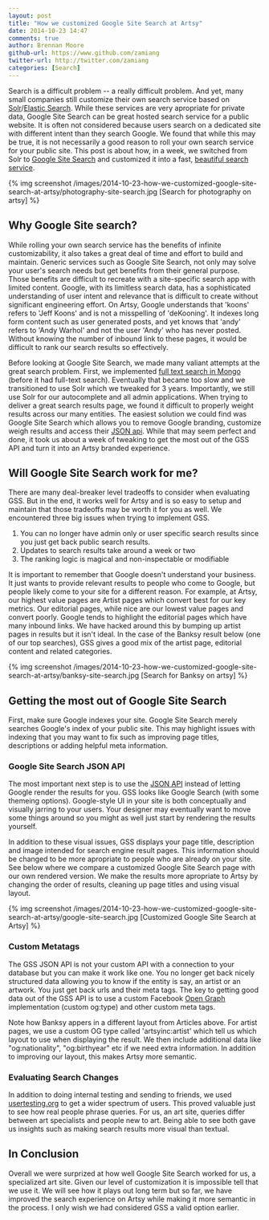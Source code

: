 ```yaml
---
layout: post
title: "How we customized Google Site Search at Artsy"
date: 2014-10-23 14:47
comments: true
author: Brennan Moore
github-url: https://www.github.com/zamiang
twitter-url: http://twitter.com/zamiang
categories: [Search]
---
```


Search is a difficult problem -- a really difficult problem. And yet, many small companies still customize their own search service based on [Solr](http://lucene.apache.org/solr/)/[Elastic Search](http://www.elasticsearch.org/). While these services are very apropriate for private data, Google Site Search can be great hosted search service for a public website. It is often not considered because users search on a dedicated site with different intent than they search Google. We found that while this may be true, it is not necessarily a good reason to roll your own search service for your public site. This post is about how, in a week, we switched from Solr to [Google Site Search](https://support.google.com/customsearch/answer/72326?hl=en) and customized it into a fast, [beautiful search service](https://artsy.net/search?q=banksy).

{% img screenshot /images/2014-10-23-how-we-customized-google-site-search-at-artsy/photography-site-search.jpg [Search for photography on artsy] %}

<!-- more -->

## Why Google Site search?

While rolling your own search service has the benefits of infinite customizability, it also takes a great deal of time and effort to build and maintain. Generic services such as Google Site Search, not only may solve your user's search needs but get benefits from their general purpose. Those benefits are difficult to recreate with a site-specific search app with limited content. Google, with its limitless search data, has a sophisticated understanding of user intent and relevance that is difficult to create without significant engineering effort. On Artsy, Google understands that 'koons' refers to 'Jeff Koons' and is not a misspelling of 'deKooning'. It indexes long form content such as user generated posts, and yet knows that 'andy' refers to 'Andy Warhol' and not the user 'Andy' who has never posted. Without knowing the number of inbound link to these pages, it would be difficult to rank our search results so effectively.

Before looking at Google Site Search, we made many valiant attempts at the great search problem. First, we implemented [full text search in Mongo](https://github.com/artsy/mongoid_fulltext) (before it had full-text search). Eventually that became too slow and we transitioned to use Solr which we tweaked for 3 years. Importantly, we still use Solr for our autocomplete and all admin applications. When trying to deliver a great search results page, we found it difficult to properly weight results across our many entities. The easiest solution we could find was Google Site Search which allows you to remove Google branding, customize weigh results and access their [JSON api](https://developers.google.com/custom-search/json-api/v1/overview). While that may seem perfect and done, it took us about a week of tweaking to get the most out of the GSS API and turn it into an Artsy branded experience.

## Will Google Site Search work for me?

There are many deal-breaker level tradeoffs to consider when evaluating GSS. But in the end, it works well for Artsy and is so easy to setup and maintain that those tradeoffs may be worth it for you as well. We encountered three big issues when trying to implement GSS.

1.  You can no longer have admin only or user specific search results since you just get back public search results.
2.  Updates to search results take around a week or two
3.  The ranking logic is magical and non-inspectable or modifiable

It is important to remember that Google doesn't understand your business. It just wants to provide relevant results to people who come to Google, but people likely come to your site for a different reason. For example, at Artsy, our highest value pages are Artist pages which convert best for our key metrics. Our editorial pages, while nice are our lowest value pages and convert poorly. Google tends to highlight the editorial pages which have many inbound links. We have hacked around this by bumping up artist pages in results but it isn't ideal. In the case of the Banksy result below (one of our top searches), GSS gives a good mix of the artist page, editorial content and related categories.

{% img screenshot /images/2014-10-23-how-we-customized-google-site-search-at-artsy/banksy-site-search.jpg [Search for Banksy on artsy] %}

## Getting the most out of Google Site Search

First, make sure Google indexes your site. Google Site Search merely searches Google's index of your public site. This may highlight issues with indexing that you may want to fix such as improving page titles, descriptions or adding helpful meta information.

### Google Site Search JSON API

The most important next step is to use the [JSON API](https://developers.google.com/custom-search/json-api/v1/overview) instead of letting Google render the results for you. GSS looks like Google Search (with some themeing options). Google-style UI in your site is both conceptually and visually jarring to your users. Your designer may eventually want to move some things around so you might as well just start by rendering the results yourself.

In addition to these visual issues, GSS displays your page title, description and image intended for search engine result pages. This information should be changed to be more apropriate to people who are already on your site. See below where we compare a customized Google Site Search page with our own rendered version. We make the results more apropriate to Artsy by changing the order of results, cleaning up page titles and using visual layout.

{% img screenshot /images/2014-10-23-how-we-customized-google-site-search-at-artsy/google-site-search.jpg [Customized Google Site Search at Artsy] %}

### Custom Metatags

The GSS JSON API is not your custom API with a connection to your database but you can make it work like one. You no longer get back nicely structured data allowing you to know if the entity is say, an artist or an artwork. You just get back urls and their meta tags. The key to getting good data out of the GSS API is to use a custom Facebook [Open Graph](http://ogp.me/) implementation (custom og:type) and other custom meta tags.

Note how Banksy appers in a different layout from Articles above. For artist pages, we use a custom OG type called 'artsyinc:artist' which tell us which layout to use when displaying the result. We then include additional data like "og:nationality", "og:birthyear" etc if we need extra information. In addition to improving our layout, this makes Artsy more semantic.

### Evaluating Search Changes

In addition to doing internal testing and sending to friends, we used [usertesting.org](https://usertesting.org) to get a wider spectrum of users. This proved valuable just to see how real people phrase queries. For us, an art site, queries differ between art specialists and people new to art. Being able to see both gave us insights such as making search results more visual than textual.

## In Conclusion

Overall we were surprized at how well Google Site Search worked for us, a specialized art site. Given our level of customization it is impossible tell that we use it. We will see how it plays out long term but so far, we have improved the search experience on Artsy while making it more semantic in the process. I only wish we had considered GSS a valid option earlier.
